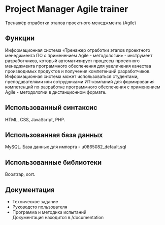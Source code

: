 # Project Manager Agile trainer
Тренажёр отработки этапов проектного менеджмента (Agile)

## Функции <br/>
Информационная система «Тренажер отработки этапов проектного менеджмента ПО с применением Agile - методологии» - инструмент разработчиков, который автоматизирует процессы проектного менеджмента программного обеспечения для увеличения качества производимых продуктов и получения компетенций разработчиков. <br/>
Информационная система может использоваться студентами, преподавателями или сотрудниками ИТ-компаний для формирования компетенций по разработке программного обеспечения с применением Agile -  методологии в дистанционном формате. 

## Использованный синтаксис <br/>
HTML, CSS, JavaScript, PHP.

## Использованная база данных <br/>
MySQL.
База данных для импорта - u0865082_default.sql

## Использованные библиотеки <br/>
Boostrap, sort.

## Документация <br/>
* Техническое задание <br/>
* Руководсто пользователя <br/>
* Программа и методика испытаний <br/>
Документация находится в /documentation
